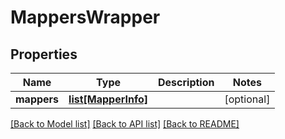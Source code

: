 # MappersWrapper

## Properties
Name | Type | Description | Notes
------------ | ------------- | ------------- | -------------
**mappers** | [**list[MapperInfo]**](MapperInfo.md) |  | [optional] 

[[Back to Model list]](../README.md#documentation-for-models) [[Back to API list]](../README.md#documentation-for-api-endpoints) [[Back to README]](../README.md)


